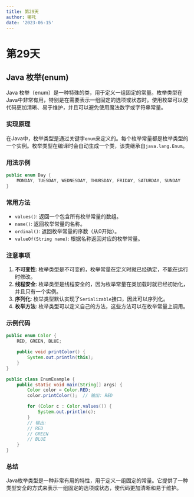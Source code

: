 ```yaml
---
title: 第29天
author: 哪吒
date: '2023-06-15'
---
```


# 第29天

## Java 枚举(enum)

Java 枚举（enum）是一种特殊的类，用于定义一组固定的常量。枚举类型在Java中非常有用，特别是在需要表示一组固定的选项或状态时。使用枚举可以使代码更加清晰、易于维护，并且可以避免使用魔法数字或字符串常量。

### 实现原理

在Java中，枚举类型是通过关键字`enum`来定义的。每个枚举常量都是枚举类型的一个实例。枚举类型在编译时会自动生成一个类，该类继承自`java.lang.Enum`。

### 用法示例

```java
public enum Day {
    MONDAY, TUESDAY, WEDNESDAY, THURSDAY, FRIDAY, SATURDAY, SUNDAY
}
```

### 常用方法

- `values()`: 返回一个包含所有枚举常量的数组。
- `name()`: 返回枚举常量的名称。
- `ordinal()`: 返回枚举常量的序数（从0开始）。
- `valueOf(String name)`: 根据名称返回对应的枚举常量。

### 注意事项

1. **不可变性**: 枚举类型是不可变的，枚举常量在定义时就已经确定，不能在运行时修改。
2. **线程安全**: 枚举类型是线程安全的，因为枚举常量在类加载时就已经初始化，并且只有一个实例。
3. **序列化**: 枚举类型默认实现了`Serializable`接口，因此可以序列化。
4. **枚举方法**: 枚举类型可以定义自己的方法，这些方法可以在枚举常量上调用。

### 示例代码

```java
public enum Color {
    RED, GREEN, BLUE;

    public void printColor() {
        System.out.println(this);
    }
}

public class EnumExample {
    public static void main(String[] args) {
        Color color = Color.RED;
        color.printColor();  // 输出: RED

        for (Color c : Color.values()) {
            System.out.println(c);
        }
        // 输出:
        // RED
        // GREEN
        // BLUE
    }
}
```

### 总结

Java枚举类型是一种非常有用的特性，用于定义一组固定的常量。它提供了一种类型安全的方式来表示一组固定的选项或状态，使代码更加清晰和易于维护。
